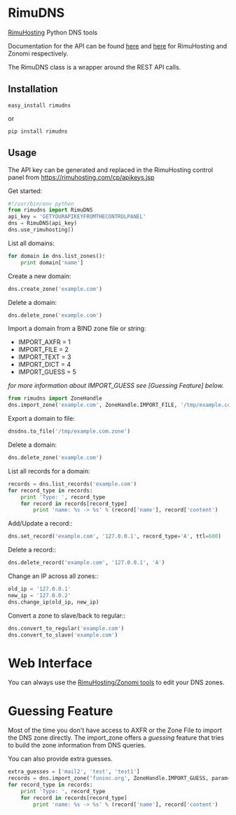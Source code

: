 RimuDNS
=======

[RimuHosting](http://rimuhosting.com) Python DNS tools

Documentation for the API can be found [here](https://rimuhosting.com/dns/dyndns.jsp) and [here](https://zonomi.com/app/dns/dyndns.jsp) for RimuHosting and Zonomi respectively.

The RimuDNS class is a wrapper around the REST API calls.

Installation
------------

    easy_install rimudns

or 

	pip install rimudns

Usage
-----

The API key can be generated and replaced in the RimuHosting control panel from https://rimuhosting.com/cp/apikeys.jsp

Get started:

```python
#!/usr/bin/env python
from rimudns import RimuDNS
api_key = 'GETYOURAPIKEYFROMTHECONTROLPANEL'
dns = RimuDNS(api_key)
dns.use_rimuhosting()
```

List all domains:

```python
for domain in dns.list_zones():
	print domain['name']
```

Create a new domain:

```python
dns.create_zone('example.com')
```

Delete a domain:

```python
dns.delete_zone('example.com')
```

Import a domain from a BIND zone file or string:

* IMPORT_AXFR = 1
* IMPORT_FILE = 2
* IMPORT_TEXT = 3
* IMPORT_DICT = 4
* IMPORT_GUESS = 5

_for more information about *IMPORT_GUESS* see [Guessing Feature] below._


```python
from rimudns import ZoneHandle
dns.import_zone('example.com', ZoneHandle.IMPORT_FILE, '/tmp/example.com.zone')
```

Export a domain to file:

```python
dnsdns.to_file('/tmp/example.com.zone')
```

Delete a domain:

```python
dns.delete_zone('example.com')
```

List all records for a domain:

```python
records = dns.list_records('example.com')
for record_type in records:
	print 'Type: ', record_type
	for record in records[record_type]
		print 'name: %s -> %s' % (record['name'], record['content')
```

Add/Update a record::

```python
dns.set_record('example.com', '127.0.0.1', record_type='A', ttl=600)
```

Delete a record::

```python
dns.delete_record('example.com', '127.0.0.1', 'A')
```

Change an IP across all zones::

```python
old_ip = '127.0.0.1'
new_ip = '127.0.0.2'
dns.change_ip(old_ip, new_ip)
```

Convert a zone to slave/back to regular::

```python
dns.convert_to_regular('example.com')
dns.convert_to_slave('example.com')
```

Web Interface
=============

You can always use the [RimuHosting/Zonomi tools](https://rimuhosting.com/dns/) to edit your DNS zones.

Guessing Feature
================
Most of the time you don't have access to AXFR or the Zone File to import the DNS zone directly. The import_zone offers a _guessing_ feature that tries to build the zone information from DNS queries.

You can also provide extra guesses.

```python
extra_guesses = ['mail2', 'test', 'test1']
records = dns.import_zone('funinc.org', ZoneHandle.IMPORT_GUESS, param=extra_guesses, dryrun=True)
for record_type in records:
	print 'Type: ', record_type
	for record in records[record_type]
		print 'name: %s -> %s' % (record['name'], record['content')
```
